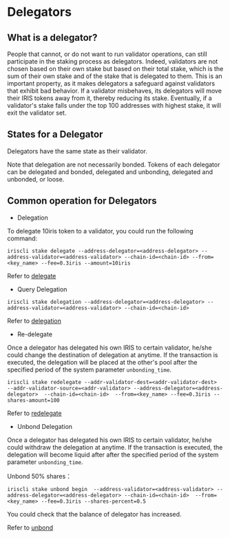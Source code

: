 # Delegators

## What is a delegator?
People that cannot, or do not want to run validator operations, can still participate in the staking process as delegators. Indeed, validators are not chosen based on their own stake but based on their total stake, which is the sum of their own stake and of the stake that is delegated to them. This is an important property, as it makes delegators a safeguard against validators that exhibit bad behavior. If a validator misbehaves, its delegators will move their IRIS tokens away from it, thereby reducing its stake. Eventually, if a validator's stake falls under the top 100 addresses with highest stake, it will exit the validator set.

## States for a Delegator

Delegators have the same state as their validator.

Note that delegation are not necessarily bonded. Tokens of each delegator can be delegated and bonded, delegated and unbonding, delegated and unbonded, or loose. 

## Common operation for Delegators

* Delegation

To delegate 10iris token to a validator, you could run the following command:
```$xslt
iriscli stake delegate --address-delegator=<address-delegator> --address-validator=<address-validator> --chain-id=<chain-id> --from=<key_name> --fee=0.3iris --amount=10iris
```
Refer to [delegate](../cli-client/stake/delegate.md)


* Query Delegation

```$xslt
iriscli stake delegation --address-delegator=<address-delegator> --address-validator=<address-validator> --chain-id=<chain-id> 
```
Refer to [delegation](../cli-client/stake/delegation.md)


* Re-delegate 

Once a delegator has delegated his own IRIS to certain validator, he/she could change the destination of delegation at anytime. If the transaction is executed, the delegation will be placed at the other's pool after the specified period of the system parameter `unbonding_time`. 
 
```$xslt
iriscli stake redelegate --addr-validator-dest=<addr-validator-dest>  --addr-validator-source=<addr-validator> --address-delegator=<address-delegator>  --chain-id=<chain-id>  --from=<key_name> --fee=0.3iris --shares-amount=100 
```

Refer to [redelegate](../cli-client/stake/redelegate.md)

* Unbond Delegation

Once a delegator has delegated his own IRIS to certain validator, he/she could withdraw the delegation at anytime. If the transaction is executed, the delegation will become liquid after after the specified period of the system parameter `unbonding_time`.  

Unbond 50% shares：
```$xslt
iriscli stake unbond begin  --address-validator=<address-validator> --address-delegator=<address-delegator> --chain-id=<chain-id>  --from=<key_name> --fee=0.3iris --shares-percent=0.5
```

You could check that the balance of delegator has increased.

Refer to [unbond](../cli-client/stake/unbond.md)
